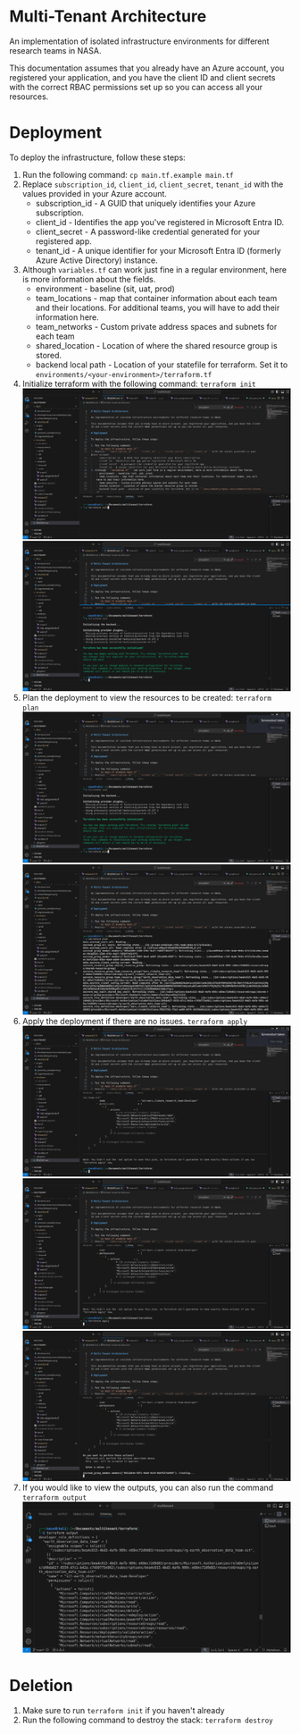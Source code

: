 # Multi-Tenant Architecture

An implementation of isolated infrastructure environments for different research teams in NASA.

This documentation assumes that you already have an Azure account, you registered your application, and you have the client ID and client secrets with the correct RBAC permissions set up so you can access all your resources.

# Deployment

To deploy the infrastructure, follow these steps:

1. Run the following command: 
    ```cp main.tf.example main.tf```
2. Replace ```subscription_id```, ```client_id```, ```client_secret```, ```tenant_id``` with the values provided in your Azure account.
    - subscription_id - A GUID that uniquely identifies your Azure subscription.
    - client_id - Identifies the app you've registered in Microsoft Entra ID.
    - client_secret - A password-like credential generated for your registered app.
    - tenant_id - A unique identifier for your Microsoft Entra ID (formerly Azure Active Directory) instance.
3. Although ```variables.tf``` can work just fine in a regular environment, here is more information about the fields.
    - environment - baseline (sit, uat, prod)
    - team_locations - map that container information about each team and their locations. For additional teams, you will have to add their information here.
    - team_networks - Custom private address spaces and subnets for each team
    - shared_location - Location of where the shared resource group is stored.
    - backend local path - Location of your statefile for terraform. Set it to ```environments/<your-environment>/terraform.tf```
4. Initialize terraform with the following command:
    ```terraform init```
    ![terraform init 1](docs/images/terraforminit1.png)
    ![terraform init 2](docs/images/terraforminit2.png)
5. Plan the deployment to view the resources to be created:
    ```terraform plan```
    ![terraform plan 1](docs/images/terraformplan1.png)
    ![terraform plan 2](docs/images/terraformplan2.png)
6. Apply the deployment if there are no issues.
    ```terraform apply```
    ![terraform apply 1](docs/images/terraformapply1.png)
    ![terraform apply 2](docs/images/terraformapply2.png)
    ![terraform apply 3](docs/images/terraformapply3.png)
7. If you would like to view the outputs, you can also run the command
    ```terraform output```
    ![terraform output](docs/images/terraformoutput.png)

# Deletion
1. Make sure to run ```terraform init``` if you haven't already
2. Run the following command to destroy the stack:
    ```terraform destroy```